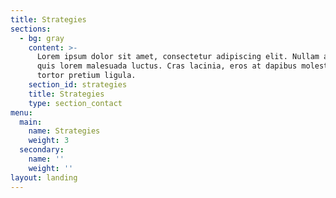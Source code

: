 ```yaml
---
title: Strategies
sections:
  - bg: gray
    content: >-
      Lorem ipsum dolor sit amet, consectetur adipiscing elit. Nullam a metus
      quis lorem malesuada luctus. Cras lacinia, eros at dapibus molestie, risus
      tortor pretium ligula.
    section_id: strategies
    title: Strategies
    type: section_contact
menu:
  main:
    name: Strategies
    weight: 3
  secondary:
    name: ''
    weight: ''
layout: landing
---
```


